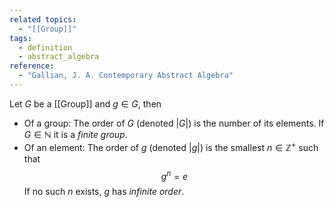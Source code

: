 ```yaml
---
related topics:
  - "[[Group]]"
tags:
  - definition
  - abstract_algebra
reference:
  - "Gallian, J. A. Contemporary Abstract Algebra"
---
```

Let $G$ be a [[Group]] and $g\in G$, then
- Of a group:
	The order of $G$ (denoted $|G|$) is the number of its elements. If $G\in \mathbb{N}$ it is a _finite group_.
- Of an element:
	The order of $g$ (denoted $|g|$) is the smallest $n\in\mathbb{Z}^+$ such that $$g^n = e$$If no such $n$ exists, $g$ has _infinite order_.
